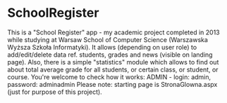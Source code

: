 # SchoolRegister
This is a "School Register" app - my academic project completed in 2013 while studying at Warsaw School of Computer Science (Warszawska Wyższa Szkoła Informatyki).  It allows (depending on user role) to add/edit/delete data ref. students, grades and news (visible on landing page). Also, there is a simple "statistics" module which allows to find out about total average grade for all students, or certain class, or student, or course.  You're welcome to check how it works: ADMIN  -  login: admin,  password: adminadmin  Please note: starting page is StronaGlowna.aspx (just for purpose of this project).
